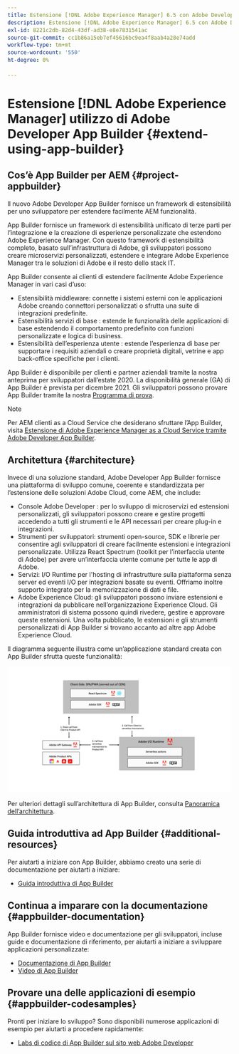 ```yaml
---
title: Estensione [!DNL Adobe Experience Manager] 6.5 con Adobe Developer App Builder.
description: Estensione [!DNL Adobe Experience Manager] 6.5 con Adobe Developer App Builder.
exl-id: 8221c2db-82d4-43df-ad38-e8e7831541ac
source-git-commit: cc1b86a15eb7ef45616bc9ea4f8aab4a28e74add
workflow-type: tm+mt
source-wordcount: '550'
ht-degree: 0%

---
```


# Estensione [!DNL Adobe Experience Manager] utilizzo di Adobe Developer App Builder {#extend-using-app-builder}

## Cos’è App Builder per AEM {#project-appbuilder}

Il nuovo Adobe Developer App Builder fornisce un framework di estensibilità per uno sviluppatore per estendere facilmente AEM funzionalità.

App Builder fornisce un framework di estensibilità unificato di terze parti per l’integrazione e la creazione di esperienze personalizzate che estendono Adobe Experience Manager. Con questo framework di estensibilità completo, basato sull’infrastruttura di Adobe, gli sviluppatori possono creare microservizi personalizzati, estendere e integrare Adobe Experience Manager tra le soluzioni di Adobe e il resto dello stack IT.

App Builder consente ai clienti di estendere facilmente Adobe Experience Manager in vari casi d’uso:

* Estensibilità middleware: connette i sistemi esterni con le applicazioni Adobe creando connettori personalizzati o sfrutta una suite di integrazioni predefinite.
* Estensibilità servizi di base : estende le funzionalità delle applicazioni di base estendendo il comportamento predefinito con funzioni personalizzate e logica di business.
* Estensibilità dell’esperienza utente : estende l’esperienza di base per supportare i requisiti aziendali o creare proprietà digitali, vetrine e app back-office specifiche per i clienti.

App Builder è disponibile per clienti e partner aziendali tramite la nostra anteprima per sviluppatori dall’estate 2020. La disponibilità generale (GA) di App Builder è prevista per dicembre 2021. Gli sviluppatori possono provare App Builder tramite la nostra [Programma di prova](https://adobe.ly/appbuilder-trial).

>[!NOTE]
>
>Per AEM clienti as a Cloud Service che desiderano sfruttare l’App Builder, visita [Estensione di Adobe Experience Manager as a Cloud Service tramite Adobe Developer App Builder](https://experienceleague.adobe.com/docs/experience-manager-cloud-service/implementing/configuring-and-extending/app-builder.html).

## Architettura {#architecture}

Invece di una soluzione standard, Adobe Developer App Builder fornisce una piattaforma di sviluppo comune, coerente e standardizzata per l’estensione delle soluzioni Adobe Cloud, come AEM, che include:

* Console Adobe Developer : per lo sviluppo di microservizi ed estensioni personalizzati, gli sviluppatori possono creare e gestire progetti accedendo a tutti gli strumenti e le API necessari per creare plug-in e integrazioni.
* Strumenti per sviluppatori: strumenti open-source, SDK e librerie per consentire agli sviluppatori di creare facilmente estensioni e integrazioni personalizzate. Utilizza React Spectrum (toolkit per l’interfaccia utente di Adobe) per avere un’interfaccia utente comune per tutte le app di Adobe.
* Servizi: I/O Runtime per l&#39;hosting di infrastrutture sulla piattaforma senza server ed eventi I/O per integrazioni basate su eventi. Offriamo inoltre supporto integrato per la memorizzazione di dati e file.
* Adobe Experience Cloud: gli sviluppatori possono inviare estensioni e integrazioni da pubblicare nell’organizzazione Experience Cloud. Gli amministratori di sistema possono quindi rivedere, gestire e approvare queste estensioni. Una volta pubblicato, le estensioni e gli strumenti personalizzati di App Builder si trovano accanto ad altre app Adobe Experience Cloud.

Il diagramma seguente illustra come un’applicazione standard creata con App Builder sfrutta queste funzionalità:

![Architettura](assets/appbuilder-architecture.jpg)

Per ulteriori dettagli sull’architettura di App Builder, consulta [Panoramica dell’architettura](https://www.adobe.io/app-builder/docs/guides/).

## Guida introduttiva ad App Builder {#additional-resources}

Per aiutarti a iniziare con App Builder, abbiamo creato una serie di documentazione per aiutarti a iniziare:

* [Guida introduttiva di App Builder](https://www.adobe.io/app-builder/docs/getting_started/)

## Continua a imparare con la documentazione {#appbuilder-documentation}

App Builder fornisce video e documentazione per gli sviluppatori, incluse guide e documentazione di riferimento, per aiutarti a iniziare a sviluppare applicazioni personalizzate:

* [Documentazione di App Builder](https://www.adobe.io/app-builder/docs/overview/)
* [Video di App Builder](https://www.youtube.com/playlist?list=PLcVEYUqU7VRfDij-Jbjyw8S8EzW073F_o)

## Provare una delle applicazioni di esempio {#appbuilder-codesamples}

Pronti per iniziare lo sviluppo? Sono disponibili numerose applicazioni di esempio per aiutarti a procedere rapidamente:

* [Labs di codice di App Builder sul sito web Adobe Developer](https://www.adobe.io/app-builder/docs/resources/)


